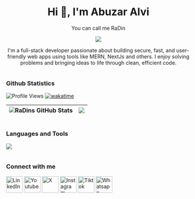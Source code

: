 <h1 align="center">
	Hi 👋, I'm Abuzar Alvi
</h1>

<p align="center">
	You can call me RaDin
</p>

<p align="center">
  <img src="https://readme-typing-svg.herokuapp.com?lines=Welcome+to+my+Github+Profile+:);Full-Stack+Web+Developer&center=true&width=380&height=45">
</p>

<p align="center">
	I'm a full-stack developer passionate about building secure, fast, and user-friendly web apps using tools like MERN, NextJs and others. I enjoy solving problems and bringing ideas to life through clean, efficient code.
</p>

<img height="1px" width="100%" src="https://d3qttbgs69tf9a.cloudfront.net/p5plej%2Fpreview%2F66410413%2Fmain_large.png?response-content-disposition=inline%3Bfilename%3D%22main_large.png%22%3B&response-content-type=image%2Fpng&Expires=1745245637&Signature=Ao9lSTecqZsBuiKoaeobh63UdTP1E-ZUi4ZWSIYhfcU2Qp0L6B2niy2gzBw6ZHgrUImdyvP5iHPbC0Z9qHToRch8GHAaJt4MEvLFdhv5o~JR1koH1l6Hu~oXWj~Y3q9bHPfOlD-X1k68kwIsjwgJanLU9UpOtG4p1s-gjW6VJd9c777TqcJsl9k90FaPeFGSjfC5lw-nT3qeOY3bTwHxM4IQjrLOMFohCra8qQCkU~LtS-t4u1CqXrvNVN115u4yONzeUM1GKGt-em~GdfImU3YGC2GiHVot8byGa0YUq-EH5CXExk14zWwnVXuii6ULvocQN1daAETEVwo8Kxn5CA__&Key-Pair-Id=APKAJT5WQLLEOADKLHBQ">

<h3 align="left">Github Statistics</h3>

![Profile Views](https://komarev.com/ghpvc/?username=RaDins-18&style=flat&color=blue)
[![wakatime](https://wakatime.com/badge/user/efbb3c19-b3aa-4eec-9f2a-0fb4766dc89d.svg)](https://wakatime.com/@efbb3c19-b3aa-4eec-9f2a-0fb4766dc89d)

| <img src="https://github-readme-stats.vercel.app/api?username=abuzar-alvi&show_icons=true&theme=github_dark&count_private=true&include_all_commits=true&hide_border=true" alt="RaDins GitHub Stats" /> | <img src="https://github-readme-streak-stats.herokuapp.com/?user=abuzar-alvi&theme=github-dark-blue&count_private=true&include_all_commits=true&hide_border=true" /> |
| -------------------------------------------------------------------------------------------------------------------------------------------------------------------------------------------------------- | --------------------------------------------------------------------------------------------------------------------------------------------------------------- |

<img height="1px" width="100%" src="https://d3qttbgs69tf9a.cloudfront.net/p5plej%2Fpreview%2F66410413%2Fmain_large.png?response-content-disposition=inline%3Bfilename%3D%22main_large.png%22%3B&response-content-type=image%2Fpng&Expires=1745245637&Signature=Ao9lSTecqZsBuiKoaeobh63UdTP1E-ZUi4ZWSIYhfcU2Qp0L6B2niy2gzBw6ZHgrUImdyvP5iHPbC0Z9qHToRch8GHAaJt4MEvLFdhv5o~JR1koH1l6Hu~oXWj~Y3q9bHPfOlD-X1k68kwIsjwgJanLU9UpOtG4p1s-gjW6VJd9c777TqcJsl9k90FaPeFGSjfC5lw-nT3qeOY3bTwHxM4IQjrLOMFohCra8qQCkU~LtS-t4u1CqXrvNVN115u4yONzeUM1GKGt-em~GdfImU3YGC2GiHVot8byGa0YUq-EH5CXExk14zWwnVXuii6ULvocQN1daAETEVwo8Kxn5CA__&Key-Pair-Id=APKAJT5WQLLEOADKLHBQ">

<h3 align="left">Languages and Tools</h3>
<p align="left">
	<img src="https://skillicons.dev/icons?i=html,css,js,python,react,figma,git,mongodb,nodejs,express,nextjs,tailwind,ts,vscode,postman"/>
</p>

<img height="1px" width="100%" src="https://d3qttbgs69tf9a.cloudfront.net/p5plej%2Fpreview%2F66410413%2Fmain_large.png?response-content-disposition=inline%3Bfilename%3D%22main_large.png%22%3B&response-content-type=image%2Fpng&Expires=1745245637&Signature=Ao9lSTecqZsBuiKoaeobh63UdTP1E-ZUi4ZWSIYhfcU2Qp0L6B2niy2gzBw6ZHgrUImdyvP5iHPbC0Z9qHToRch8GHAaJt4MEvLFdhv5o~JR1koH1l6Hu~oXWj~Y3q9bHPfOlD-X1k68kwIsjwgJanLU9UpOtG4p1s-gjW6VJd9c777TqcJsl9k90FaPeFGSjfC5lw-nT3qeOY3bTwHxM4IQjrLOMFohCra8qQCkU~LtS-t4u1CqXrvNVN115u4yONzeUM1GKGt-em~GdfImU3YGC2GiHVot8byGa0YUq-EH5CXExk14zWwnVXuii6ULvocQN1daAETEVwo8Kxn5CA__&Key-Pair-Id=APKAJT5WQLLEOADKLHBQ">

<h3 align="left">Connect with me</h3>
<p align="left">
	<a href="#" target="_blank"><img align="center" src="https://i.postimg.cc/QC3nqCbt/linkedin.png" alt="LinkedIn" height="45" width="45" /></a>
	<a href="https://www.youtube.com/@RaDinsTerritory" target="_blank"><img align="center" src="https://i.postimg.cc/X7DpGCxn/youtube.png" alt="Youtube" height="45" width="45" /></a>
	<a href="#" target="_blank"><img align="center" src="https://i.postimg.cc/xCYKxzWW/x.png" alt="X" height="45" width="45" /></a>
	<a href="https://www.instagram.com/radins_territory" target="_blank"><img align="center" src="https://i.postimg.cc/zGxZXCkk/instagram.png" alt="Instagram" height="45" width="45" /></a>
	<a href="https://www.tiktok.com/@radinsterritory" target="_blank"><img align="center" src="https://i.postimg.cc/6pX5GfnJ/tiktok.png" alt="Tiktok" height="45" width="45" /></a>
	<a href="https://api.whatsapp.com/send/?phone=%2B9203133141328&text=Hi+RaDins%2C%0A++%0AAre+you+available+for+a+quick+chat%3F&type=phone_number&app_absent=0" target="_blank"><img align="center" src="https://i.postimg.cc/GmVKQ93C/whatsapp.png" alt="Whatsapp" height="45" width="45" /></a>
</p>
